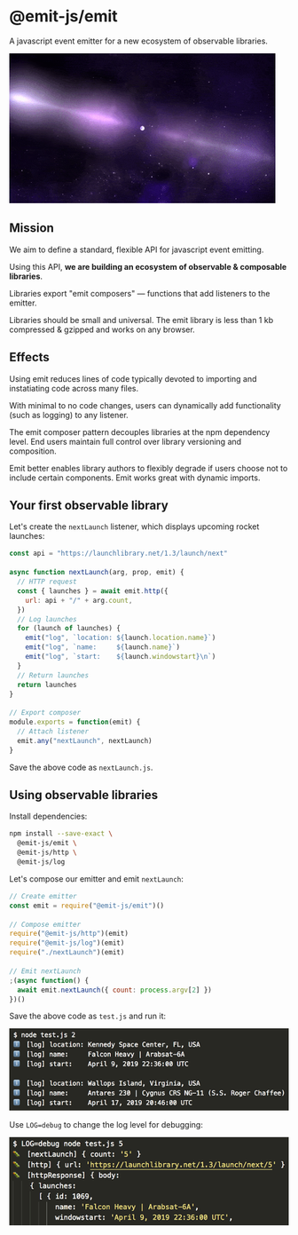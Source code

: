 # @emit-js/emit

A javascript event emitter for a new ecosystem of observable libraries.

![emit](docs/emit.gif)

## Mission

We aim to define a standard, flexible API for javascript event emitting.

Using this API, **we are building an ecosystem of observable & composable libraries**.

Libraries export "emit composers" — functions that add listeners to the emitter.

Libraries should be small and universal. The emit library is less than 1 kb compressed & gzipped and works on any browser.

## Effects

Using emit reduces lines of code typically devoted to importing and instatiating code across many files.

With minimal to no code changes, users can dynamically add functionality (such as logging) to any listener.

The emit composer pattern decouples libraries at the npm dependency level. End users maintain full control over library versioning and composition.

Emit better enables library authors to flexibly degrade if users choose not to include certain components. Emit works great with dynamic imports.

## Your first observable library

Let's create the `nextLaunch` listener, which displays upcoming rocket launches:

```js
const api = "https://launchlibrary.net/1.3/launch/next"

async function nextLaunch(arg, prop, emit) {
  // HTTP request
  const { launches } = await emit.http({
    url: api + "/" + arg.count,
  })
  // Log launches
  for (launch of launches) {
    emit("log", `location: ${launch.location.name}`)
    emit("log", `name:     ${launch.name}`)
    emit("log", `start:    ${launch.windowstart}\n`)
  }
  // Return launches
  return launches
}

// Export composer
module.exports = function(emit) {
  // Attach listener
  emit.any("nextLaunch", nextLaunch)
}
```

Save the above code as `nextLaunch.js`.

## Using observable libraries

Install dependencies:

```bash
npm install --save-exact \
  @emit-js/emit \
  @emit-js/http \
  @emit-js/log
```

Let's compose our emitter and emit `nextLaunch`:

```js
// Create emitter
const emit = require("@emit-js/emit")()

// Compose emitter
require("@emit-js/http")(emit)
require("@emit-js/log")(emit)
require("./nextLaunch")(emit)

// Emit nextLaunch
;(async function() {
  await emit.nextLaunch({ count: process.argv[2] })
})()
```

Save the above code as `test.js` and run it:

![nextLaunch output](docs/nextLaunch.png)

Use `LOG=debug` to change the log level for debugging:

![nextLaunch debug output](docs/nextLaunchDebug.png)
